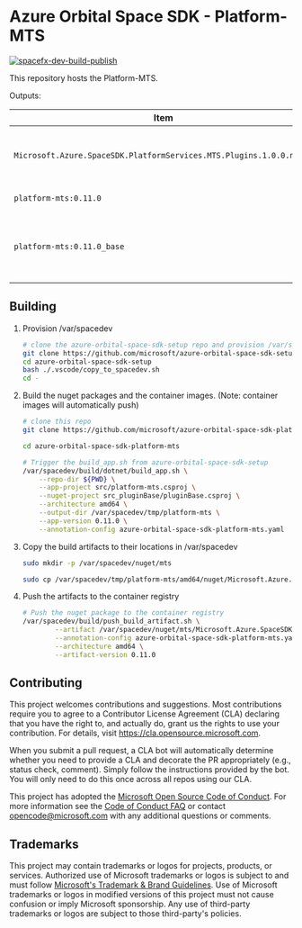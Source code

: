 # Azure Orbital Space SDK - Platform-MTS

[![spacefx-dev-build-publish](https://github.com/microsoft/azure-orbital-space-sdk-core/actions/workflows/devcontainer-feature-build-publish.yml/badge.svg)](https://github.com/microsoft/azure-orbital-space-sdk-core/actions/workflows/devcontainer-feature-build-publish.yml)

This repository hosts the Platform-MTS.

Outputs:

| Item                                                                | Description                                                             |
| ------------------------------------------------------------------- | ----------------------------------------------------------------------- |
| `Microsoft.Azure.SpaceSDK.PlatformServices.MTS.Plugins.1.0.0.nupkg` | DotNet Nuget Package for building Platform-MTS Plugins                  |
| `platform-mts:0.11.0`                                               | Container image for app                                                 |
| `platform-mts:0.11.0_base`                                          | Base container image for app.  Requires SpaceSDK_Base and build service |

## Building

1. Provision /var/spacedev

    ```bash
    # clone the azure-orbital-space-sdk-setup repo and provision /var/spacedev
    git clone https://github.com/microsoft/azure-orbital-space-sdk-setup
    cd azure-orbital-space-sdk-setup
    bash ./.vscode/copy_to_spacedev.sh
    cd -
    ```

1. Build the nuget packages and the container images.  (Note: container images will automatically push)

    ```bash
    # clone this repo
    git clone https://github.com/microsoft/azure-orbital-space-sdk-platform-mts

    cd azure-orbital-space-sdk-platform-mts

    # Trigger the build_app.sh from azure-orbital-space-sdk-setup
    /var/spacedev/build/dotnet/build_app.sh \
        --repo-dir ${PWD} \
        --app-project src/platform-mts.csproj \
        --nuget-project src_pluginBase/pluginBase.csproj \
        --architecture amd64 \
        --output-dir /var/spacedev/tmp/platform-mts \
        --app-version 0.11.0 \
        --annotation-config azure-orbital-space-sdk-platform-mts.yaml
    ```

1. Copy the build artifacts to their locations in /var/spacedev

    ```bash
    sudo mkdir -p /var/spacedev/nuget/mts

    sudo cp /var/spacedev/tmp/platform-mts/amd64/nuget/Microsoft.Azure.SpaceSDK.PlatformServices.MessageTranslationService.Plugins.0.11.0.nupkg /var/spacedev/nuget/mts
    ```

1. Push the artifacts to the container registry

    ```bash
    # Push the nuget package to the container registry
    /var/spacedev/build/push_build_artifact.sh \
            --artifact /var/spacedev/nuget/mts/Microsoft.Azure.SpaceSDK.PlatformServices.MessageTranslationService.Plugins.0.11.0.nupkg \
            --annotation-config azure-orbital-space-sdk-platform-mts.yaml \
            --architecture amd64 \
            --artifact-version 0.11.0
    ```

## Contributing

This project welcomes contributions and suggestions.  Most contributions require you to agree to a
Contributor License Agreement (CLA) declaring that you have the right to, and actually do, grant us
the rights to use your contribution. For details, visit https://cla.opensource.microsoft.com.

When you submit a pull request, a CLA bot will automatically determine whether you need to provide
a CLA and decorate the PR appropriately (e.g., status check, comment). Simply follow the instructions
provided by the bot. You will only need to do this once across all repos using our CLA.

This project has adopted the [Microsoft Open Source Code of Conduct](https://opensource.microsoft.com/codeofconduct/).
For more information see the [Code of Conduct FAQ](https://opensource.microsoft.com/codeofconduct/faq/) or
contact [opencode@microsoft.com](mailto:opencode@microsoft.com) with any additional questions or comments.

## Trademarks

This project may contain trademarks or logos for projects, products, or services. Authorized use of Microsoft
trademarks or logos is subject to and must follow
[Microsoft's Trademark & Brand Guidelines](https://www.microsoft.com/en-us/legal/intellectualproperty/trademarks/usage/general).
Use of Microsoft trademarks or logos in modified versions of this project must not cause confusion or imply Microsoft sponsorship.
Any use of third-party trademarks or logos are subject to those third-party's policies.
